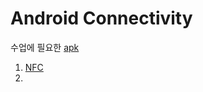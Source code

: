 
# Android Connectivity

수업에 필요한 [apk](https://github.com/neoend/mds-android-connectivity/tree/master/apk)

1. [NFC](https://github.com/neoend/mds-android-connectivity/tree/master/NFC)
1. 


